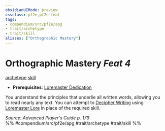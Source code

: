 ```yaml
---
obsidianUIMode: preview
cssclass: pf2e,pf2e-feat
tags:
- compendium/src/pf2e/apg
- trait/archetype
- trait/skill
aliases: ["Orthographic Mastery"]
---
```

# Orthographic Mastery  *Feat 4*  
[archetype](/rules/traits/archetype.md)  [skill](/rules/traits/skill.md)  

- **Prerequisites**: [Loremaster Dedication](/compendium/feats/loremaster-dedication-apg.md)

You understand the principles that underlie all written words, allowing you to read nearly any text. You can attempt to [Decipher Writing](/rules/actions/decipher-writing.md) using [Loremaster Lore](/compendium/skills.md#Lore) in place of the required skill.

*Source: Advanced Player's Guide p. 179*  
%% #compendium/src/pf2e/apg #trait/archetype #trait/skill %%